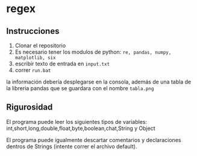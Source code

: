 # regex
## Instrucciones
1. Clonar el repositorio
2. Es necesario tener los modulos de python: `re, pandas, numpy, matplotlib, six`
3. escribir texto de entrada en `input.txt`
4. correr `run.bat`

la información debería desplegarse en la consola, además de una tabla de la libreria pandas que se guardara con el nombre `tabla.png`

## Rigurosidad
El programa puede leer los siguientes tipos de variables: int,short,long,double,float,byte,boolean,chat,String y Object

El programa puede igualmente descartar comentarios y declaraciones dentros de Strings (intente correr el archivo default).


